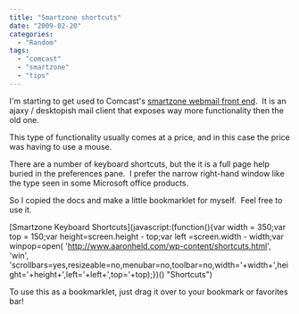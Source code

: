 ```yaml
---
title: "Smartzone shortcuts"
date: "2009-02-20"
categories: 
  - "Random"
tags: 
  - "comcast"
  - "smartzone"
  - "tips"
---
```


I'm starting to get used to Comcast's [smartzone webmail front end](http://www.comcast.net/smartzone/ "Smartzone").  It is an ajaxy / desktopish mail client that exposes way more functionality then the old one.

This type of functionality usually comes at a price, and in this case the price was having to use a mouse.

There are a number of keyboard shortcuts, but the it is a full page help buried in the preferences pane.  I prefer the narrow right-hand window like the type seen in some Microsoft office products.

So I copied the docs and make a little bookmarklet for myself.  Feel free to use it.

[Smartzone Keyboard Shortcuts](javascript:(function(){var width = 350;var top   = 150;var height=screen.height - top;var left  =screen.width  - width;var winpop=open( 'http://www.aaronheld.com/wp-content/shortcuts.html', 'win', 'scrollbars=yes,resizeable=no,menubar=no,toolbar=no,width='+width+',height='+height+',left='+left+',top='+top);})() "Shortcuts")

To use this as a bookmarklet, just drag it over to your bookmark or favorites bar!
